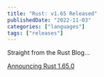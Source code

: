 ```yaml
---
title: "Rust: v1.65 Released"
publishedDate: "2022-11-03"
categories: ["languages"]
tags: ["releases"]
---
```


Straight from the Rust Blog...

[Announcing Rust 1.65.0](https://blog.rust-lang.org/2022/11/03/Rust-1.65.0.html)

